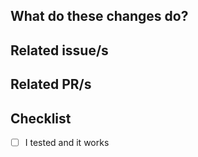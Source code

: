 ## What do these changes do?

## Related issue/s

## Related PR/s

## Checklist
- [ ] I tested and it works

<!--  Extra checks based on use case -->

<!-- New Stack Introduction
- [ ] The Stack has been included in CI Workflow
-->

<!-- New Service Introduction
- [ ] Service has resource limits and reservations
- [ ] Service has placement constraints or is global
- [ ] Service is restartable
- [ ] Service restart is zero-downtime
- [ ] Service has >1 replicas in PROD
- [ ] Service has docker heathlcheck enabled
- [ ] Service is monitored (via prometheus and grafana)
- [ ] Service is not bound to one specific node (e.g. via files or volumes)
- [ ] Relevant OPS E2E Test are added
- [ ] Service's Public URL is included in maintenance mode
- [ ] Service's Public URL is included in testing mode
- [ ] Service's has Traefik (Service Loadbalancer) Healthcheck enabled -->
